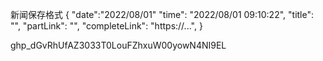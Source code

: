 新闻保存格式
{
    "date":"2022/08/01"
    "time": "2022/08/01 09:10:22",
    "title": "",
    "partLink": "",
    "completeLink": "https://...",
}

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